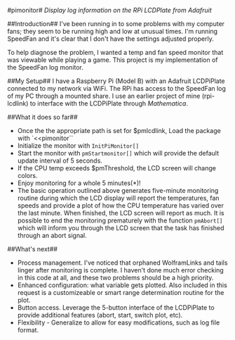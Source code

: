 #pimonitor#
_Display log information on the RPi LCDPlate from Adafruit_

##Introduction##
I've been running in to some problems with my computer fans; they seem to
be running high and low at unusual times.  I'm running SpeedFan and it's
clear that I don't have the settings adjusted properly.  

To help diagnose the problem, I wanted a temp and fan speed monitor that
was viewable while playing a game.  This project is my implementation of
the SpeedFan log monitor.

##My Setup##
I have a Raspberry Pi (Model B) with an Adafruit LCDPiPlate connected
to my network via WiFi.  The RPi has access to the SpeedFan log of my 
PC through a mounted share.  I use an earlier project of mine (rpi-lcdlink)
to interface with the LCDPiPlate through _Mathematica_. 

##What it does so far##
 - Once the the appropriate path is set for $pmlcdlink, Load the package with `<<pimonitor\``
 - Initialize the monitor with `InitPiMonitor[]`
 - Start the monitor with `pmStartmonitor[]` which will provide the default update interval of 5 seconds.
 - If the CPU temp exceeds $pmThreshold, the LCD screen will change colors.
 - Enjoy monitoring for a whole 5 minutes(*)!
 - The basic operation outlined above generates five-minute monitoring routine during which the LCD display will report the temperatures, fan speeds and provide a plot of how the CPU temperature has varied over the last minute. When finished, the LCD screen will report as much.  It is possible to end the monitoring prematurely with the function `pmAbort[]` which will inform you through the LCD screen that the task has finished through an abort signal.

##What's next##
 - Process management. I've noticed that orphaned WolframLinks and tails linger after monitoring is complete.  I haven't done much error checking in this code at all, and these two problems should be a high priority.
 - Enhanced configuration: what variable gets plotted.  Also included in this request is a customizeable or smart range determination routine for the plot.
 - Button access.  Leverage the 5-button interface of the LCDPiPlate to provide additional features (abort, start, switch plot, etc).
 - Flexibility - Generalize to allow for easy modifications, such as log file format.

 
